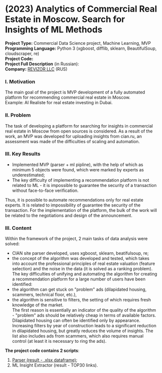 # (2023) Analytics of Commercial Real Estate in Moscow. Search for Insights of ML Methods
**Project Type:**   Commercial Data Science project, Machine Learning, MVP  
**Programming Language:** Python 3 (xgboost, difflib, sklearn, BeautifulSoup, cloudscraper, re)  
**Project Сode:**  
**Project Full Description** (in Russian):  
**Company:** [REVIZOR LLC](https://kupiluki.ru/) (RUS)  




### I. Motivation
The main goal of the project is MVP development of a fully automated platform for recommending commercial real estate in Moscow.  
Example: AI Realiste for real estate investing in Dubai.

### II. Problem
The task of developing a platform for searching for insights in commercial real estate in Moscow from open sources is considered. As a result of the work, an MVP was developed for uploading insights from cian.ru, an assessment was made of the difficulties of scaling and automation.

### III. Key Results 
* Implemented MVP (parser + ml pipline), with the help of which as minimum 5 objects were found, which were marked by experts as underestimated;
* The key difficulty of implementing a recommendation platform is not related to ML - it is impossible to guarantee the security of a transaction without face-to-face verification.


Thus, it is possible to automate recommendations only for real estate experts. It is related to impossibility of guarantee the security of the transaction. For the implementation of the platform, the bulk of the work will be related to the negotiations and design of the announcement.

### III. Content
Within the framework of the project, 2 main tasks of data analysis were solved:
* CIAN site parser developed, uses xgboost, sklearn, beatifulsoup, re;   
* the concept of the algorithm was developed and tested, which takes into account the professional principles of real estate valuation (feature selection) and the noise in the data (it is solved as a ranking problem).  
The key difficulties of unifying and automating the algorithm for creating a recommendation platform for a large number of users have been identified:
* the algorithm can get stuck on "problem" ads (dilapidated housing, scammers, technical floor, etc.),  
* the algorithm is sensitive to filters, the setting of which requires fresh knowledge of the market.  
The first reason is essentially an indicator of the quality of the algorithm - "problem" ads should be relatively cheap in terms of available factors. Dilapidated housing can often be identified only by appearance. Increasing filters by year of construction leads to a significant reduction in dilapidated housing, but greatly reduces the volume of insights. The list also includes ads from scammers, which also requires manual control (at least it is necessary to ring the ads).

**The project code contains 2 scripts**:
1. [Parser (result - .xlsx dataframe)](https://github.com/ResearchMachine/commercial-project-ml-mvp-insight-in-real-estate-moscow/blob/main/preprocessing/run_preprocessing.ipynb);  
2. ML Insight Extractor (result - TOP30 links).
